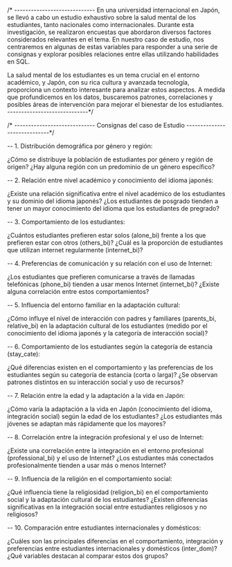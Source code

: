 /* -----------------------------
En una universidad internacional en Japón, se llevó a cabo un estudio exhaustivo sobre la salud mental de los estudiantes, tanto nacionales como internacionales. Durante esta investigación, se realizaron encuestas que abordaron diversos factores considerados relevantes en el tema. En nuestro caso de estudio, nos centraremos en algunas de estas variables para responder a una serie de consignas y explorar posibles relaciones entre ellas utilizando habilidades en SQL.

La salud mental de los estudiantes es un tema crucial en el entorno académico, y Japón, con su rica cultura y avanzada tecnología, proporciona un contexto interesante para analizar estos aspectos. A medida que profundicemos en los datos, buscaremos patrones, correlaciones y posibles áreas de intervención para mejorar el bienestar de los estudiantes.
   -----------------------------*/
   
/* -----------------------------
   Consignas del caso de Estudio
   -----------------------------*/
   
-- 1. Distribución demográfica por género y región:

¿Cómo se distribuye la población de estudiantes por género y región de origen? ¿Hay alguna región con un predominio de un género específico?

-- 2. Relación entre nivel académico y conocimiento del idioma japonés:

   ¿Existe una relación significativa entre el nivel académico de los estudiantes y su dominio del idioma japonés?
   ¿Los estudiantes de posgrado tienden a tener un mayor conocimiento del idioma que los estudiantes de pregrado?
   
-- 3. Comportamiento de los estudiantes:

¿Cuántos estudiantes prefieren estar solos (alone_bi) frente a los que prefieren estar con otros (others_bi)?
¿Cuál es la proporción de estudiantes que utilizan internet regularmente (internet_bi)?

-- 4. Preferencias de comunicación y su relación con el uso de Internet:

¿Los estudiantes que prefieren comunicarse a través de llamadas telefónicas (phone_bi) tienden a usar menos Internet (internet_bi)? ¿Existe alguna correlación entre estos comportamientos?

-- 5. Influencia del entorno familiar en la adaptación cultural:

¿Cómo influye el nivel de interacción con padres y familiares (parents_bi, relative_bi) en la adaptación cultural de los estudiantes (medido por el conocimiento del idioma japonés y la categoría de interacción social)?

-- 6. Comportamiento de los estudiantes según la categoría de estancia (stay_cate):

¿Qué diferencias existen en el comportamiento y las preferencias de los estudiantes según su categoría de estancia (corta o larga)? ¿Se observan patrones distintos en su interacción social y uso de recursos?

-- 7. Relación entre la edad y la adaptación a la vida en Japón:

¿Cómo varía la adaptación a la vida en Japón (conocimiento del idioma, integración social) según la edad de los estudiantes? ¿Los estudiantes más jóvenes se adaptan más rápidamente que los mayores?

-- 8. Correlación entre la integración profesional y el uso de Internet:

¿Existe una correlación entre la integración en el entorno profesional (professional_bi) y el uso de Internet? ¿Los estudiantes más conectados profesionalmente tienden a usar más o menos Internet?

-- 9.  Influencia de la religión en el comportamiento social:

¿Qué influencia tiene la religiosidad (religion_bi) en el comportamiento social y la adaptación cultural de los estudiantes? ¿Existen diferencias significativas en la integración social entre estudiantes religiosos y no religiosos?

-- 10. Comparación entre estudiantes internacionales y domésticos:

¿Cuáles son las principales diferencias en el comportamiento, integración y preferencias entre estudiantes internacionales y domésticos (inter_dom)? ¿Qué variables destacan al comparar estos dos grupos?

